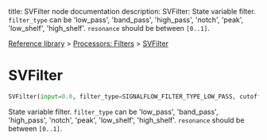 title: SVFilter node documentation
description: SVFilter: State variable filter. `filter_type` can be 'low_pass', 'band_pass', 'high_pass', 'notch', 'peak', 'low_shelf', 'high_shelf'. `resonance` should be between `[0..1]`.

[Reference library](../../index.md) > [Processors: Filters](../index.md) > [SVFilter](index.md)

# SVFilter

```python
SVFilter(input=0.0, filter_type=SIGNALFLOW_FILTER_TYPE_LOW_PASS, cutoff=440, resonance=0.0)
```

State variable filter. `filter_type` can be 'low_pass', 'band_pass', 'high_pass', 'notch', 'peak', 'low_shelf', 'high_shelf'. `resonance` should be between `[0..1]`.

